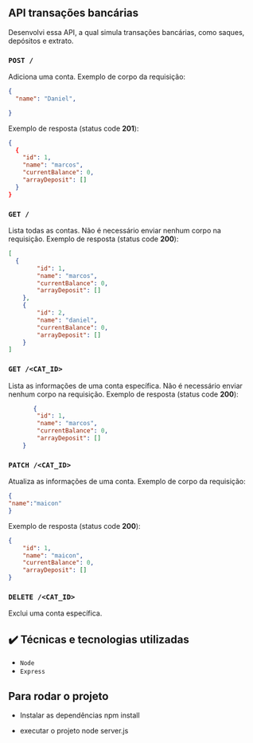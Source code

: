 ## API transações bancárias

Desenvolvi essa API, a qual simula transações bancárias, como saques, depósitos e extrato.

### `POST /`

Adiciona uma conta. Exemplo de corpo da requisição:

```json
{
  "name": "Daniel",

}
```

Exemplo de resposta (status code **201**):

```json
{
  {
	"id": 1,
	"name": "marcos",
	"currentBalance": 0,
	"arrayDeposit": []
  }
}
```

### `GET /`

Lista todas as contas. Não é necessário enviar nenhum corpo na requisição.
Exemplo de resposta (status code **200**):

```json
[
  {
		"id": 1,
		"name": "marcos",
		"currentBalance": 0,
		"arrayDeposit": []
	},
	{
		"id": 2,
		"name": "daniel",
		"currentBalance": 0,
		"arrayDeposit": []
	}
]
```

### `GET /<CAT_ID>`

Lista as informações de uma conta específica. Não é necessário enviar nenhum
corpo na requisição. Exemplo de resposta (status code **200**):

```json
       {
		"id": 1,
		"name": "marcos",
		"currentBalance": 0,
		"arrayDeposit": []
	}
```

### `PATCH /<CAT_ID>`

Atualiza as informações de uma conta. Exemplo de corpo da requisição:

```json
{
"name":"maicon"
}
```

Exemplo de resposta (status code **200**):

```json
{
	"id": 1,
	"name": "maicon",
	"currentBalance": 0,
	"arrayDeposit": []
}
```

### `DELETE /<CAT_ID>`

Exclui uma conta específica.


## ✔️ Técnicas e tecnologias utilizadas

- ``Node``
- ``Express``

## Para rodar o projeto
- Instalar as dependências 
npm install

- executar o projeto node server.js

